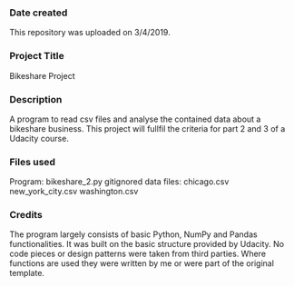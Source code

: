 ### Date created
This repository was uploaded on 3/4/2019.

### Project Title
Bikeshare Project

### Description
A program to read csv files and analyse the contained data about a bikeshare business.
This project will fullfil the criteria for part 2 and 3 of a Udacity course.

### Files used
Program: bikeshare_2.py
gitignored data files:
chicago.csv
new_york_city.csv
washington.csv

### Credits
The program largely consists of basic Python, NumPy and Pandas functionalities. It was built on the basic structure provided by Udacity.
No code pieces or design patterns were taken from third parties.
Where functions are used they were written by me or were part of the original template.
